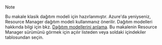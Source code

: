 > [!NOTE]
> Bu makale klasik dağıtım modeli için hazırlanmıştır. Azure'da yeniyseniz, Resource Manager dağıtım modeli kullanmanız önerilir. Dağıtım modelleri hakkında bilgi için bkz. [Dağıtım modellerini anlama](../articles/resource-manager-deployment-model.md). Bu makalenin Resource Manager sürümünü görmek için açılır listeden veya soldaki içindekiler tablosundan seçin.
>
>